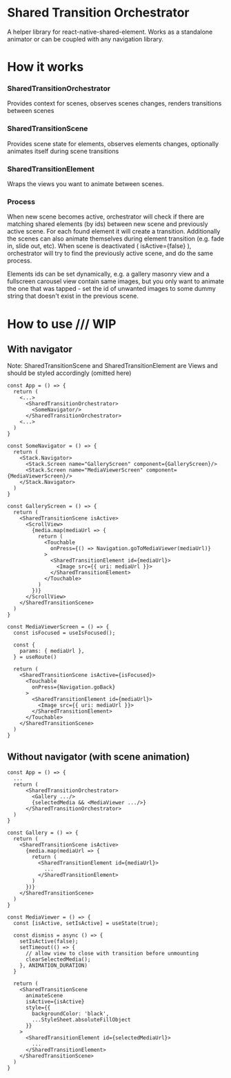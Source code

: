 # Shared Transition Orchestrator

A helper library for react-native-shared-element. Works as a standalone animator or can be coupled with any navigation library.

# How it works

### SharedTransitionOrchestrator

Provides context for scenes, observes scenes changes, renders transitions between scenes

### SharedTransitionScene

Provides scene state for elements, observes elements changes, optionally animates itself during scene transitions

### SharedTransitionElement

Wraps the views you want to animate between scenes.

### Process

When new scene becomes active, orchestrator will check if there are matching shared elements (by ids) between new scene and previously active scene. For each found element it will create a transition. Additionally the scenes can also animate themselves during element transition (e.g. fade in, slide out, etc). When scene is deactivated ( isActive={false} ), orchestrator will try to find the previously active scene, and do the same process.

Elements ids can be set dynamically, e.g. a gallery masonry view and a fullscreen carousel view contain same images, but you only want to animate the one that was tapped - set the id of unwanted images to some dummy string that doesn't exist in the previous scene.
# How to use /// WIP

## With navigator
Note: SharedTransitionScene and SharedTransitionElement are Views and should be styled accordingly (omitted here)
```
const App = () => {
  return (
    <...>
      <SharedTransitionOrchestrator>
        <SomeNavigator/>
      </SharedTransitionOrchestrator>
    <...>
  )
}

const SomeNavigator = () => {
  return (
    <Stack.Navigator>
      <Stack.Screen name="GalleryScreen" component={GalleryScreen}/>
      <Stack.Screen name="MediaViewerScreen" component={MediaViewerScreen}/>
    </Stack.Navigator>
  )
}

const GalleryScreen = () => {
  return (
    <SharedTransitionScene isActive>
      <ScrollView>
        {media.map(mediaUrl => {
          return (
            <Touchable 
              onPress={() => Navigation.goToMediaViewer(mediaUrl)}
            >
              <SharedTransitionElement id={mediaUrl}>
                <Image src={{ uri: mediaUrl }}>
              </SharedTransitionElement>
            </Touchable>
          )
        })}
      </ScrollView>
    </SharedTransitionScene>
  )
}

const MediaViewerScreen = () => {
  const isFocused = useIsFocused();

  const {
    params: { mediaUrl },
  } = useRoute()

  return (
    <SharedTransitionScene isActive={isFocused}>
      <Touchable 
        onPress={Navigation.goBack}
      >
        <SharedTransitionElement id={mediaUrl}>
          <Image src={{ uri: mediaUrl }}>
        </SharedTransitionElement>
      </Touchable>
    </SharedTransitionScene>
  )
}
```

## Without navigator (with scene animation)

```
const App = () => {
  ... 
  return (
      <SharedTransitionOrchestrator>
        <Gallery .../>
        {selectedMedia && <MediaViewer .../>}
      </SharedTransitionOrchestrator>
  )
}

const Gallery = () => {
  return (
    <SharedTransitionScene isActive>
      {media.map(mediaUrl => {
        return (
          <SharedTransitionElement id={mediaUrl}>
            ...
          </SharedTransitionElement>
        )
      })}
    </SharedTransitionScene>
  )
}

const MediaViewer = () => {
  const [isActive, setIsActive] = useState(true);

  const dismiss = async () => {
    setIsActive(false);
    setTimeout(() => {
      // allow view to close with transition before unmounting
      clearSelectedMedia();
    }, ANIMATION_DURATION)
  }

  return (
    <SharedTransitionScene 
      animateScene
      isActive={isActive}
      style={{
        backgroundColor: 'black',
        ...StyleSheet.absoluteFillObject
      }}
    >
      <SharedTransitionElement id={selectedMediaUrl}>
        ...
      </SharedTransitionElement>
    </SharedTransitionScene>
  )
}
```
